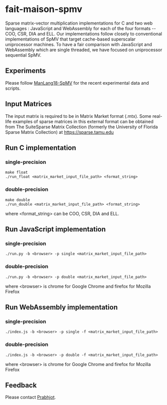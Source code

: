 # fait-maison-spmv
Sparse matrix-vector multiplication implementations for C and two web languages : JavaScript and WebAssembly for each of the four formats -- COO, CSR, DIA and ELL. 
Our implementations follow closely to conventional implementations of SpMV that target cache-based superscalar uniprocessor machines.
To have a fair comparison with JavaScript and WebAssembly which are single threaded, we have focused on uniprocessor sequential SpMV.

## Experiments

Please follow [ManLang18-SpMV](https://github.com/Sable/manlang18-spmv) for the recent experimental data and scripts.

## Input Matrices
The input matrix is required to be in Matrix Market format (.mtx). Some real-life examples of sparse matrices in this external format 
can be obtained from The SuiteSparse Matrix Collection (formerly the University of Florida Sparse Matrix Collection) at https://sparse.tamu.edu

## Run C implementation

  ### single-precision

    make float
    ./run_float <matrix_market_input_file_path> <format_string>
  
  ### double-precision

    make double
    ./run_double <matrix_market_input_file_path> <format_string>
    
where <format_string> can be COO, CSR, DIA and ELL.


## Run JavaScript implementation
  
  ### single-precision
  
    ./run.py -b <browser> -p single <matrix_market_input_file_path>
  
  ### double-precision
  
    ./run.py -b <browser> -p double <matrix_market_input_file_path>
    
where \<browser\> is chrome for Google Chrome and firefox for Mozilla Firefox


## Run WebAssembly implementation

  ### single-precision

    ./index.js -b <browser> -p single -f <matrix_market_input_file_path>

  ### double-precision

    ./index.js -b <browser> -p double -f <matrix_market_input_file_path>

where \<browser\> is chrome for Google Chrome and firefox for Mozilla Firefox


## Feedback

Please contact [Prabhjot](mailto:prabhjot.sandhu@mail.mcgill.ca).
